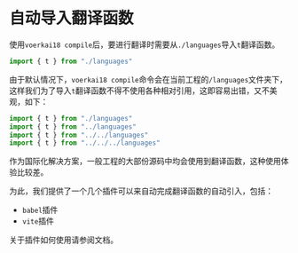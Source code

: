 # 自动导入翻译函数

使用`voerkai18 compile`后，要进行翻译时需要从`./languages`导入`t`翻译函数。

```javascript
import { t } from "./languages"
```

由于默认情况下，`voerkai18 compile`命令会在当前工程的`/languages`文件夹下，这样我们为了导入`t`翻译函数不得不使用各种相对引用，这即容易出错，又不美观，如下：

```javascript
import { t } from "./languages"
import { t } from "../languages"
import { t } from "../../languages"
import { t } from "../../../languages"
```

作为国际化解决方案，一般工程的大部份源码中均会使用到翻译函数，这种使用体验比较差。

为此，我们提供了一个几个插件可以来自动完成翻译函数的自动引入，包括：

- `babel`插件
- `vite`插件

关于插件如何使用请参阅文档。